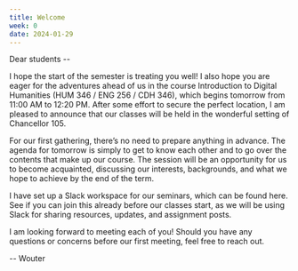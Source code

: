 ```yaml
---
title: Welcome
week: 0
date: 2024-01-29
---
```


Dear students --
 
I hope the start of the semester is treating you well! I also hope you are eager for the adventures ahead of us in the course Introduction to Digital Humanities (HUM 346 / ENG 256 / CDH 346), which begins tomorrow from 11:00 AM to 12:20 PM. After some effort to secure the perfect location, I am pleased to announce that our classes will be held in the wonderful setting of Chancellor 105.
 
For our first gathering, there’s no need to prepare anything in advance. The agenda for tomorrow is simply to get to know each other and to go over the contents that make up our course. The session will be an opportunity for us to become acquainted, discussing our interests, backgrounds, and what we hope to achieve by the end of the term.
 
I have set up a Slack workspace for our seminars, which can be found here. See if you can join this already before our classes start, as we will be using Slack for sharing resources, updates, and assignment posts.
 
I am looking forward to meeting each of you! Should you have any questions or concerns before our first meeting, feel free to reach out.

-- Wouter